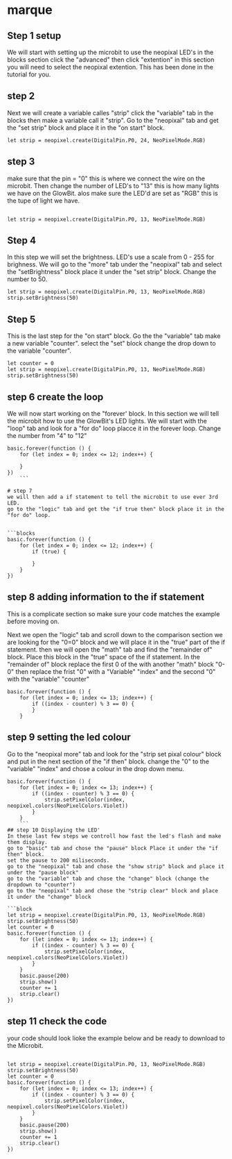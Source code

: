 # marque

## Step 1 setup
We will start with setting up the microbit to use the neopixal LED's
in the blocks section click the "advanced" then click "extention" 
in this section you will need to select the neopixal extention.
This has been done in the tutorial for you.

## step 2
Next we will create a variable calles "strip" click the "variable" tab
in the blocks then make a variable call it "strip". 
Go to the "neopixal" tab and get the  "set strip" block and place it in the "on start" block. 

```blocks
let strip = neopixel.create(DigitalPin.P0, 24, NeoPixelMode.RGB)

```

## step 3
make sure that the pin = "0" this is where we connect the wire on the microbit.
Then change the number of LED's to "13" this is how many lights we have on the GlowBit.
alos make sure the LED'd are set as "RGB" this is the tupe of light we have.

```blocks

let strip = neopixel.create(DigitalPin.P0, 13, NeoPixelMode.RGB)

```
## Step 4
In this step we will set the brightness. LED's use a scale from 0 - 255 for brighness.
We will go to the "more" tab
under the "neopixal" tab and select the "setBrightness" block place it under the "set strip" block.
Change the number to 50.



```blocks 
let strip = neopixel.create(DigitalPin.P0, 13, NeoPixelMode.RGB)
strip.setBrightness(50)
```

## Step 5
This is the last step for the "on start" block. 
Go the the "variable" tab make a new variable "counter".
select the "set" block change the drop down to the variable "counter". 

```blocks
let counter = 0
let strip = neopixel.create(DigitalPin.P0, 13, NeoPixelMode.RGB)
strip.setBrightness(50)
```
## step 6 create the loop
We will now start working on the "forever' block.
In this section we will tell the microbit how to use the GlowBit's LED lights.
We will start with the "loop" tab and look for a "for do" loop placce it in the forever loop. 
Change the number from "4" to "12"

```block
basic.forever(function () {
    for (let index = 0; index <= 12; index++) {
    	
    }
})
    ```

# step 7
we will then add a if statement to tell the microbit to use ever 3rd LED.
go to the "logic" tab and get the "if true then" block place it in the "for do" loop. 


```blocks
basic.forever(function () {
    for (let index = 0; index <= 12; index++) {
        if (true) {
        	
        }
    }
})
```
## step 8 adding information to the if statement 
This is a complicate section so make sure your code matches the example before moving on.

Next we open the "logic" tab and scroll down to the comparison section we are looking 
for the "0=0" block and we will place it in the "true" part of the if statement.
then we will open the "math" tab and find the "remainder of" block. Place this block in the 
"true" space of the if statement.
In the "remainder of" block  replace the first 0 of the  with another "math" block "0-0"
then replace the frist "0" with a "Variable" "index" and the second "0" with the "variable" "counter"

```blocks
basic.forever(function () {
    for (let index = 0; index <= 13; index++) {
        if ((index - counter) % 3 == 0) {
        }
    }
```
## step 9 setting the led colour
Go to the "neopixal more" tab and look for the "strip set pixal colour" block 
and put in the next section of the "if then" block.
change the "0" to the "variable" "index" and chose a colour in the drop down menu.

```block
basic.forever(function () {
    for (let index = 0; index <= 13; index++) {
        if ((index - counter) % 3 == 0) {
            strip.setPixelColor(index, neopixel.colors(NeoPixelColors.Violet))
        }
    }
    ```
## step 10 Displaying the LED'
In these last few steps we controll how fast the led's flash and make them display.
go to "basic" tab and chose the "pause" block Place it under the "if then" block.
set the pause to 200 miliseconds.
go to the "neopixal" tab and chose the "show strip" block and place it under the "pause block"
go to the "variable" tab and chose the "change" block (change the dropdown to "counter")
go to the "neopixal" tab and chose the "strip clear" block and place it under the "change" block

```block
let strip = neopixel.create(DigitalPin.P0, 13, NeoPixelMode.RGB)
strip.setBrightness(50)
let counter = 0
basic.forever(function () {
    for (let index = 0; index <= 13; index++) {
        if ((index - counter) % 3 == 0) {
            strip.setPixelColor(index, neopixel.colors(NeoPixelColors.Violet))
        }
    }
    basic.pause(200)
    strip.show()
    counter += 1
    strip.clear()
})
```
## step 11 check the code
your code should look lioke the example below and be ready to download to the Microbit.

```block

let strip = neopixel.create(DigitalPin.P0, 13, NeoPixelMode.RGB)
strip.setBrightness(50)
let counter = 0
basic.forever(function () {
    for (let index = 0; index <= 13; index++) {
        if ((index - counter) % 3 == 0) {
            strip.setPixelColor(index, neopixel.colors(NeoPixelColors.Violet))
        }
    }
    basic.pause(200)
    strip.show()
    counter += 1
    strip.clear()
})
```
